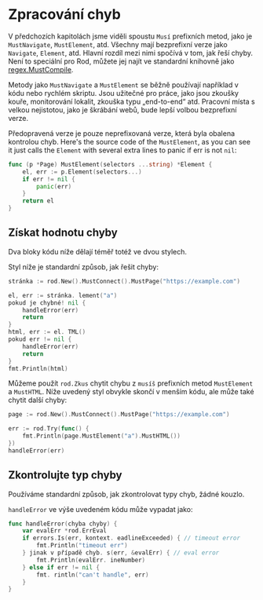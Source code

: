 # Zpracování chyb

V předchozích kapitolách jsme viděli spoustu `Musí` prefixních metod, jako je `MustNavigate`, `MustElement`, atd. Všechny mají bezprefixní verze jako `Navigate`, `Element`, atd. Hlavní rozdíl mezi nimi spočívá v tom, jak řeší chyby. Není to speciální pro Rod, můžete jej najít ve standardní knihovně jako [regex.MustCompile](https://golang.org/pkg/regexp/#MustCompile).

Metody jako `MustNavigate` a `MustElement` se běžně používají například v kódu nebo rychlém skriptu. Jsou užitečné pro práce, jako jsou zkoušky kouře, monitorování lokalit, zkouška typu „end-to-end“ atd. Pracovní místa s velkou nejistotou, jako je škrábání webů, bude lepší volbou bezprefixní verze.

Předopravená verze je pouze neprefixovaná verze, která byla obalena kontrolou chyb. Here's the source code of the `MustElement`, as you can see it just calls the `Element` with several extra lines to panic if err is not `nil`:

```go
func (p *Page) MustElement(selectors ...string) *Element {
    el, err := p.Element(selectors...)
    if err != nil {
        panic(err)
    }
    return el
}
```

## Získat hodnotu chyby

Dva bloky kódu níže dělají téměř totéž ve dvou stylech.

Styl níže je standardní způsob, jak řešit chyby:

```go
stránka := rod.New().MustConnect().MustPage("https://example.com")

el, err := stránka. lement("a")
pokud je chybné! nil {
    handleError(err)
    return
}
html, err := el. TML()
pokud err != nil {
    handleError(err)
    return
}
fmt.Println(html)
```

Můžeme použít `rod.Zkus` chytit chybu z `musíš` prefixních metod `MustElement` a `MustHTML`. Níže uvedený styl obvykle skončí v menším kódu, ale může také chytit další chyby:

```go
page := rod.New().MustConnect().MustPage("https://example.com")

err := rod.Try(func() {
    fmt.Println(page.MustElement("a").MustHTML())
})
handleError(err)
```

## Zkontrolujte typ chyby

Používáme standardní způsob, jak zkontrolovat typy chyb, žádné kouzlo.

`handleError` ve výše uvedeném kódu může vypadat jako:

```go
func handleError(chyba chyby) {
    var evalErr *rod.ErrEval
    if errors.Is(err, kontext. eadlineExceeded) { // timeout error
        fmt.Println("timeout err")
    } jinak v případě chyb. s(err, &evalErr) { // eval error
        fmt.Println(evalErr. ineNumber)
    } else if err != nil {
        fmt. rintln("can't handle", err)
    }
}
```
